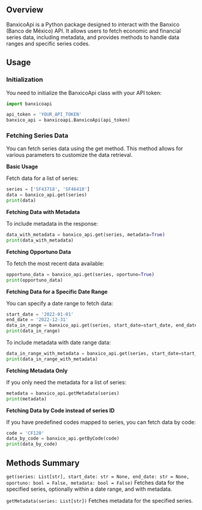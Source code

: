## Overview

BanxicoApi is a Python package designed to interact with the Banxico (Banco de México) API. It allows users to fetch economic and financial series data, including metadata, and provides methods to handle data ranges and specific series codes.


## Usage

### Initialization

You need to initialize the BanxicoApi class with your API token:

```python
import banxicoapi

api_token = 'YOUR_API_TOKEN'
banxico_api = banxicoapi.BanxicoApi(api_token)
```

### Fetching Series Data

You can fetch series data using the get method. This method allows for various parameters to customize the data retrieval.

**Basic Usage**

Fetch data for a list of series:

```python
series = ['SF43718', 'SF46410']
data = banxico_api.get(series)
print(data)
```

**Fetching Data with Metadata**

To include metadata in the response:

```python
data_with_metadata = banxico_api.get(series, metadata=True)
print(data_with_metadata)
```

**Fetching Opportuno Data**

To fetch the most recent data available:

```python
opportuno_data = banxico_api.get(series, oportuno=True)
print(opportuno_data)
```

**Fetching Data for a Specific Date Range**

You can specify a date range to fetch data:

```python
start_date = '2022-01-01'
end_date = '2022-12-31'
data_in_range = banxico_api.get(series, start_date=start_date, end_date=end_date)
print(data_in_range)
```

To include metadata with date range data:

```python
data_in_range_with_metadata = banxico_api.get(series, start_date=start_date, end_date=end_date, metadata=True)
print(data_in_range_with_metadata)
```

**Fetching Metadata Only**

If you only need the metadata for a list of series:

```python
metadata = banxico_api.getMetadata(series)
print(metadata)
```

**Fetching Data by Code instead of series ID**

If you have predefined codes mapped to series, you can fetch data by code:

```python
code = 'CF120'
data_by_code = banxico_api.getByCode(code)
print(data_by_code)
```


## Methods Summary

`get(series: List[str], start_date: str = None, end_date: str = None, oportuno: bool = False, metadata: bool = False)` 
Fetches data for the specified series, optionally within a date range, and with metadata.

`getMetadata(series: List[str])` 
Fetches metadata for the specified series.
